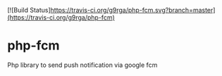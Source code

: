 [![Build Status]https://travis-ci.org/g9rga/php-fcm.svg?branch=master](https://travis-ci.org/g9rga/php-fcm)

# php-fcm
Php library to send push notification via google fcm
